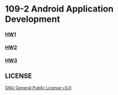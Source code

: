 # 109-2 Android Application Development

### [HW1](https://github.com/Ming119/109-2_Android-Application-Development/tree/master/HW1)

### [HW2](https://github.com/Ming119/109-2_Android-Application-Development/tree/master/HW2)

### [HW3](https://github.com/Ming119/109-2_Android-Application-Development/tree/master/HW3)

## LICENSE
[GNU General Public License v3.0](https://github.com/Ming119/109-2_Android-Application-Development/blob/master/LICENSE)
